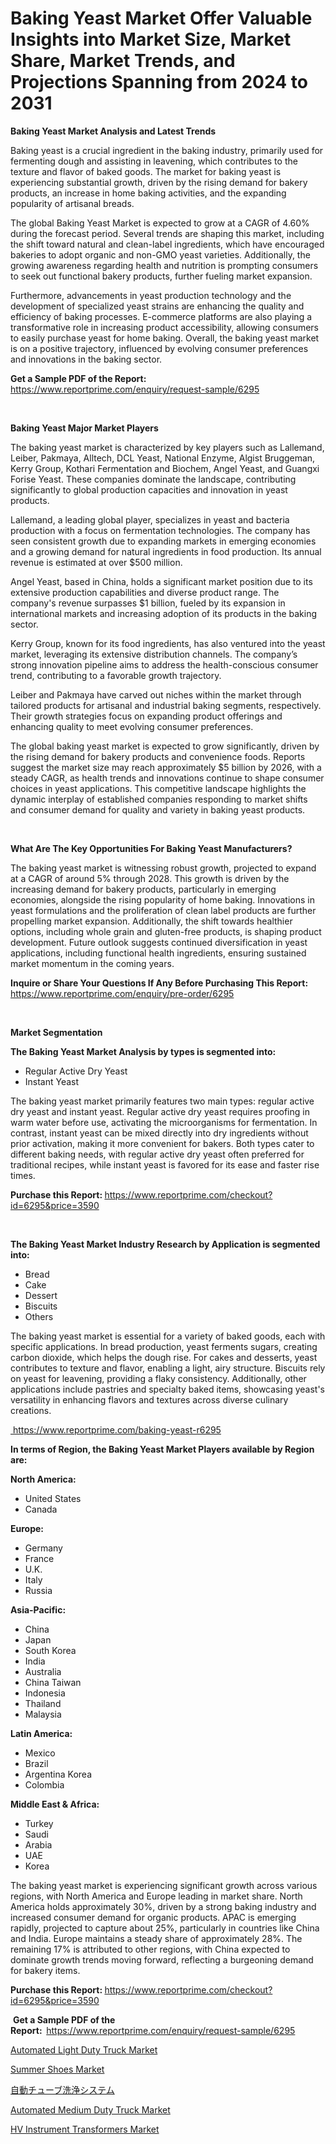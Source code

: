 <p><h1>Baking Yeast Market Offer Valuable Insights into Market Size, Market Share, Market Trends, and Projections Spanning from 2024 to 2031</h1></p><p><strong>Baking Yeast Market Analysis and Latest Trends</strong></p>
<p><p>Baking yeast is a crucial ingredient in the baking industry, primarily used for fermenting dough and assisting in leavening, which contributes to the texture and flavor of baked goods. The market for baking yeast is experiencing substantial growth, driven by the rising demand for bakery products, an increase in home baking activities, and the expanding popularity of artisanal breads. </p><p>The global Baking Yeast Market is expected to grow at a CAGR of 4.60% during the forecast period. Several trends are shaping this market, including the shift toward natural and clean-label ingredients, which have encouraged bakeries to adopt organic and non-GMO yeast varieties. Additionally, the growing awareness regarding health and nutrition is prompting consumers to seek out functional bakery products, further fueling market expansion. </p><p>Furthermore, advancements in yeast production technology and the development of specialized yeast strains are enhancing the quality and efficiency of baking processes. E-commerce platforms are also playing a transformative role in increasing product accessibility, allowing consumers to easily purchase yeast for home baking. Overall, the baking yeast market is on a positive trajectory, influenced by evolving consumer preferences and innovations in the baking sector.</p></p>
<p><strong>Get a Sample PDF of the Report:&nbsp;</strong> <a href="https://www.reportprime.com/enquiry/request-sample/6295">https://www.reportprime.com/enquiry/request-sample/6295</a></p>
<p>&nbsp;</p>
<p><strong>Baking Yeast Major Market Players</strong></p>
<p><p>The baking yeast market is characterized by key players such as Lallemand, Leiber, Pakmaya, Alltech, DCL Yeast, National Enzyme, Algist Bruggeman, Kerry Group, Kothari Fermentation and Biochem, Angel Yeast, and Guangxi Forise Yeast. These companies dominate the landscape, contributing significantly to global production capacities and innovation in yeast products.</p><p>Lallemand, a leading global player, specializes in yeast and bacteria production with a focus on fermentation technologies. The company has seen consistent growth due to expanding markets in emerging economies and a growing demand for natural ingredients in food production. Its annual revenue is estimated at over $500 million.</p><p>Angel Yeast, based in China, holds a significant market position due to its extensive production capabilities and diverse product range. The company's revenue surpasses $1 billion, fueled by its expansion in international markets and increasing adoption of its products in the baking sector.</p><p>Kerry Group, known for its food ingredients, has also ventured into the yeast market, leveraging its extensive distribution channels. The company’s strong innovation pipeline aims to address the health-conscious consumer trend, contributing to a favorable growth trajectory.</p><p>Leiber and Pakmaya have carved out niches within the market through tailored products for artisanal and industrial baking segments, respectively. Their growth strategies focus on expanding product offerings and enhancing quality to meet evolving consumer preferences.</p><p>The global baking yeast market is expected to grow significantly, driven by the rising demand for bakery products and convenience foods. Reports suggest the market size may reach approximately $5 billion by 2026, with a steady CAGR, as health trends and innovations continue to shape consumer choices in yeast applications. This competitive landscape highlights the dynamic interplay of established companies responding to market shifts and consumer demand for quality and variety in baking yeast products.</p></p>
<p>&nbsp;</p>
<p><strong>What Are The Key Opportunities For Baking Yeast Manufacturers?</strong></p>
<p><p>The baking yeast market is witnessing robust growth, projected to expand at a CAGR of around 5% through 2028. This growth is driven by the increasing demand for bakery products, particularly in emerging economies, alongside the rising popularity of home baking. Innovations in yeast formulations and the proliferation of clean label products are further propelling market expansion. Additionally, the shift towards healthier options, including whole grain and gluten-free products, is shaping product development. Future outlook suggests continued diversification in yeast applications, including functional health ingredients, ensuring sustained market momentum in the coming years.</p></p>
<p><strong>Inquire or Share Your Questions If Any Before Purchasing This Report:</strong> <a href="https://www.reportprime.com/enquiry/pre-order/6295">https://www.reportprime.com/enquiry/pre-order/6295</a></p>
<p>&nbsp;</p>
<p><strong>Market Segmentation</strong></p>
<p><strong>The Baking Yeast Market Analysis by types is segmented into:</strong></p>
<p><ul><li>Regular Active Dry Yeast</li><li>Instant Yeast</li></ul></p>
<p><p>The baking yeast market primarily features two main types: regular active dry yeast and instant yeast. Regular active dry yeast requires proofing in warm water before use, activating the microorganisms for fermentation. In contrast, instant yeast can be mixed directly into dry ingredients without prior activation, making it more convenient for bakers. Both types cater to different baking needs, with regular active dry yeast often preferred for traditional recipes, while instant yeast is favored for its ease and faster rise times.</p></p>
<p><strong>Purchase this Report:&nbsp;</strong><a href="https://www.reportprime.com/checkout?id=6295&price=3590">https://www.reportprime.com/checkout?id=6295&price=3590</a></p>
<p>&nbsp;</p>
<p><strong>The Baking Yeast Market Industry Research by Application is segmented into:</strong></p>
<p><ul><li>Bread</li><li>Cake</li><li>Dessert</li><li>Biscuits</li><li>Others</li></ul></p>
<p><p>The baking yeast market is essential for a variety of baked goods, each with specific applications. In bread production, yeast ferments sugars, creating carbon dioxide, which helps the dough rise. For cakes and desserts, yeast contributes to texture and flavor, enabling a light, airy structure. Biscuits rely on yeast for leavening, providing a flaky consistency. Additionally, other applications include pastries and specialty baked items, showcasing yeast's versatility in enhancing flavors and textures across diverse culinary creations.</p></p>
<p><a href="https://www.reportprime.com/baking-yeast-r6295">&nbsp;https://www.reportprime.com/baking-yeast-r6295</a></p>
<p><strong>In terms of Region, the Baking Yeast Market Players available by Region are:</strong></p>
<p>
    <p> <strong> North America: </strong>
        <ul>
            <li>United States</li>
            <li>Canada</li>
        </ul>
        </p> 
    <p> <strong> Europe: </strong>
        <ul>
            <li>Germany</li>
            <li>France</li>
            <li>U.K.</li>
            <li>Italy</li>
            <li>Russia</li>
        </ul>
        </p> 
    <p> <strong> Asia-Pacific: </strong>
        <ul>
            <li>China</li>
            <li>Japan</li>
            <li>South Korea</li>
            <li>India</li>
            <li>Australia</li>
            <li>China Taiwan</li>
            <li>Indonesia</li>
            <li>Thailand</li>
            <li>Malaysia</li>
        </ul>
        </p> 
    <p> <strong> Latin America: </strong>
        <ul>
            <li>Mexico</li>
            <li>Brazil</li>
            <li>Argentina Korea</li>
            <li>Colombia</li>
        </ul>
        </p> 
    <p> <strong> Middle East & Africa: </strong>
        <ul>
            <li>Turkey</li>
            <li>Saudi</li>
            <li>Arabia</li>
            <li>UAE</li>
            <li>Korea</li>
        </ul>
    </p>
    </p>
<p><p>The baking yeast market is experiencing significant growth across various regions, with North America and Europe leading in market share. North America holds approximately 30%, driven by a strong baking industry and increased consumer demand for organic products. APAC is emerging rapidly, projected to capture about 25%, particularly in countries like China and India. Europe maintains a steady share of approximately 28%. The remaining 17% is attributed to other regions, with China expected to dominate growth trends moving forward, reflecting a burgeoning demand for bakery items.</p></p>
<p><strong>Purchase this Report: </strong><a href="https://www.reportprime.com/checkout?id=6295&price=3590">https://www.reportprime.com/checkout?id=6295&price=3590</a></p>
<p>&nbsp;<strong>Get a Sample PDF of the Report:&nbsp;&nbsp;</strong><a href="https://www.reportprime.com/enquiry/request-sample/6295">https://www.reportprime.com/enquiry/request-sample/6295</a></p>
<p><strong></strong></p>
<p><p><a href="https://issuu.com/reportprime-2/docs/automated-light-duty-truck-market-s_f1005a88481032">Automated Light Duty Truck Market</a></p><p><a href="https://www.linkedin.com/pulse/summer-shoes-market-growth-segmentation-regional-analysis-mvd6e?trackingId=AUImis5nSwiPVRtYV9oUog%3D%3D">Summer Shoes Market</a></p><p><a href="https://medium.com/@rosaleen41t7a/%E3%82%B0%E3%83%AD%E3%83%BC%E3%83%90%E3%83%AB%E8%87%AA%E5%8B%95%E3%83%81%E3%83%A5%E3%83%BC%E3%83%96%E6%B8%85%E6%8E%83%E3%82%B7%E3%82%B9%E3%83%86%E3%83%A0%E5%B8%82%E5%A0%B4%E3%81%AE%E7%8A%B6%E6%B3%81-2024-2031-%E3%81%8A%E3%82%88%E3%81%B3%E5%9C%B0%E5%9F%9F-%E8%A3%BD%E5%93%81-%E7%94%A8%E9%80%94%E5%88%A5%E3%81%AE%E4%BA%88%E6%B8%AC-0452a3c47317">自動チューブ洗浄システム</a></p><p><a href="https://issuu.com/reportprime-2/docs/automated-medium-duty-truck-market-_21d1aa83bf35ac">Automated Medium Duty Truck Market</a></p><p><a href="https://medium.com/@garyshaw626/hv-instrument-transformers-market-size-share-competitive-landscape-and-trend-analysis-report-by-fa1bebde3c04">HV Instrument Transformers Market</a></p></p>